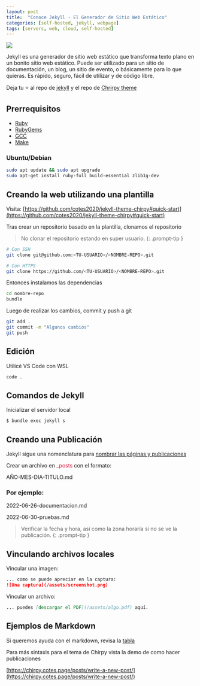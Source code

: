 ```yaml
---
layout: post
title:  "Conoce Jekyll - El Generador de Sitio Web Estático"
categories: [self-hosted, jekyll, webpage]
tags: [servers, web, cloud, self-hosted]
---
```


![](https://miro.medium.com/max/1400/1*xhVXlPsI9x1zF4_mK5gFbw.png)

Jekyll es una generador de sitio web estático que transforma texto plano en un bonito sitio web estático. Puede ser utilizado para un sitio de documentación, un blog, un sitio de evento, o básicamente para lo que quieras. Es rápido, seguro, fácil de utilizar y de código libre. 


Deja tu ⭐ al repo de [jekyll](https://github.com/jekyll/jekyll) y el repo de [Chrirpy theme](https://github.com/cotes2020/jekyll-theme-chirpy)


## Prerrequisitos

* [Ruby](https://www.ruby-lang.org/en/downloads/)
* [RubyGems](https://rubygems.org/pages/download)
* [GCC](https://gcc.gnu.org/install/)
* [Make](https://www.gnu.org/software/make/)


### Ubuntu/Debian
```bash
sudo apt update && sudo apt upgrade
sudo apt-get install ruby-full build-essential zlib1g-dev
```

## Creando la web utilizando una plantilla
Visita: [https://github.com/cotes2020/jekyll-theme-chirpy#quick-start](https://github.com/cotes2020/jekyll-theme-chirpy#quick-start)

Tras crear un repositorio basado en la plantilla, clonamos el repositorio

> No clonar el repositorio estando en super usuario.
{: .prompt-tip }

``` bash
# Con SSH
git clone git@github.com:<TU-USUARIO>/<NOMBRE-REPO>.git

# Con HTTPS
git clone https://github.com/<TU-USUARIO>/<NOMBRE-REPO>.git
```


Entonces instalamos las dependencias

``` bash
cd nombre-repo
bundle
```

Luego de realizar los cambios, commit y push a git

``` bash
git add .
git commit -m "Algunos cambios"
git push
```

## Edición

Utilicé VS Code con WSL
```bash
code .
```

## Comandos de Jekyll

Inicializar el servidor local

``` bash
$ bundle exec jekyll s
```

## Creando una Publicación
Jekyll sigue una nomenclatura para [nombrar las páginas y publicaciones](https://jekyllrb.com/docs/posts/)

Crear un archivo en <span style="color:crimson">_posts</span> con el formato:

AÑO-MES-DIA-TITULO.md

### Por ejemplo:
2022-06-26-documentacion.md

2022-06-30-pruebas.md

> Verificar la fecha y hora, así como la zona horaría si no se ve la publicación.
{: .prompt-tip }

## Vinculando archivos locales

Vincular una imagen:

```md
... como se puede apreciar en la captura:
![Una captura](/assets/screenshot.png)
```

Vincular un archivo:

```md
... puedes [descargar el PDF](/assets/algo.pdf) aquí.
```

## Ejemplos de Markdown
Si queremos ayuda con el markdown, revisa la [tabla](https://www.markdownguide.org/cheat-sheet/)

Para más sintaxis para el tema de Chirpy vista la demo de como hacer publicaciones

[https://chirpy.cotes.page/posts/write-a-new-post/](https://chirpy.cotes.page/posts/write-a-new-post/)